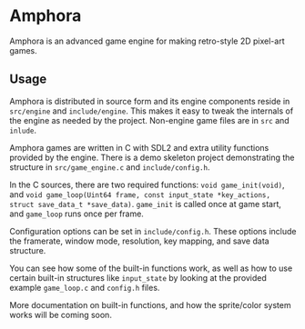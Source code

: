 # Amphora

Amphora is an advanced game engine for making retro-style 2D pixel-art games.

## Usage

Amphora is distributed in source form and its engine components reside in `src/engine` and `include/engine`.
This makes it easy to tweak the internals of the engine as needed by the project.
Non-engine game files are in `src` and `inlude`.

Amphora games are written in C with SDL2 and extra utility functions provided by the engine.
There is a demo skeleton project demonstrating the structure in `src/game_engine.c` and `include/config.h`.

In the C sources, there are two required functions: `void game_init(void)`, and `void game_loop(Uint64 frame, const input_state *key_actions, struct save_data_t *save_data)`.
`game_init` is called once at game start, and `game_loop` runs once per frame.

Configuration options can be set in `include/config.h`.
These options include the framerate, window mode, resolution, key mapping, and save data structure.

You can see how some of the built-in functions work, as well as how to use certain built-in structures like `input_state` by looking at the provided example `game_loop.c` and `config.h` files.

More documentation on built-in functions, and how the sprite/color system works will be coming soon.
